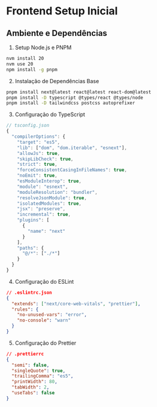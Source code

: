 # Frontend Setup Inicial

## Ambiente e Dependências

1. Setup Node.js e PNPM
```bash
nvm install 20
nvm use 20
npm install -g pnpm
```

2. Instalação de Dependências Base
```bash
pnpm install next@latest react@latest react-dom@latest
pnpm install -D typescript @types/react @types/node
pnpm install -D tailwindcss postcss autoprefixer
```

3. Configuração do TypeScript
```typescript
// tsconfig.json
{
  "compilerOptions": {
    "target": "es5",
    "lib": ["dom", "dom.iterable", "esnext"],
    "allowJs": true,
    "skipLibCheck": true,
    "strict": true,
    "forceConsistentCasingInFileNames": true,
    "noEmit": true,
    "esModuleInterop": true,
    "module": "esnext",
    "moduleResolution": "bundler",
    "resolveJsonModule": true,
    "isolatedModules": true,
    "jsx": "preserve",
    "incremental": true,
    "plugins": [
      {
        "name": "next"
      }
    ],
    "paths": {
      "@/*": ["./*"]
    }
  }
}
```

4. Configuração do ESLint
```json
// .eslintrc.json
{
  "extends": ["next/core-web-vitals", "prettier"],
  "rules": {
    "no-unused-vars": "error",
    "no-console": "warn"
  }
}
```

5. Configuração do Prettier
```json
// .prettierrc
{
  "semi": false,
  "singleQuote": true,
  "trailingComma": "es5",
  "printWidth": 80,
  "tabWidth": 2,
  "useTabs": false
}
```